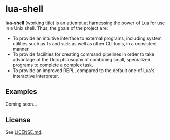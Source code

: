 lua-shell
=========

**lua-shell** (working title) is an attempt at harnessing the power of Lua for use in a
Unix shell. Thus, the goals of the project are:

* To provide an intuitive interface to external programs, including system utilities such as `ls` and `sudo` as well as other CLI tools, in a consistent manner.
* To provide facilities for creating command pipelines in order to take advantage of the Unix philosophy of combining small, specialized programs to complete a complex task.
* To provide an improved REPL, compared to the default one of Lua's interactive interpreter.


Examples
--------

Coming soon...


License
-------
See [LICENSE.md](LICENSE.md).
